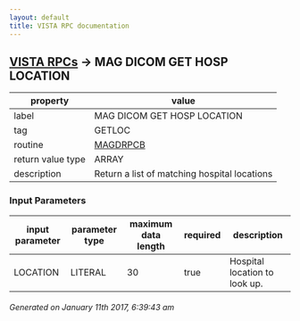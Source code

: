 ```yaml
---
layout: default
title: VISTA RPC documentation
---
```




## [VISTA RPCs](TableOfContent.md) &#8594; MAG DICOM GET HOSP LOCATION 

 property | value 
--- | --- 
 label | MAG DICOM GET HOSP LOCATION
 tag | GETLOC
 routine | [MAGDRPCB](http://code.osehra.org/dox/Routine_MAGDRPCB_source.html)
 return value type | ARRAY
 description | Return a list of matching hospital locations

### Input Parameters

| input parameter | parameter type | maximum data length | required | description | 
| --- | --- | --- | --- | --- | 
| LOCATION | LITERAL | 30 | true | Hospital location to look up. | 




 ###### Generated on January 11th 2017, 6:39:43 am